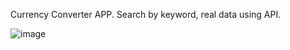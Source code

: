Currency Converter APP.
Search by keyword, real data using API.

![image](https://github.com/user-attachments/assets/2af2eaea-83d9-49e6-beb1-3a54fd141516)
